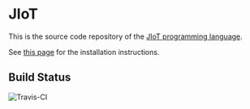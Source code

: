 # JIoT

This is the source code repository of the [JIoT programming language](https://www.cs.unibo.it/projects/jolie/jiot.html).

See [this page](http://jolie-lang.org/downloads.html) for the installation instructions.

## Build Status

![Travis-CI](https://travis-ci.org/jolie/jolie.svg?branch=next)

